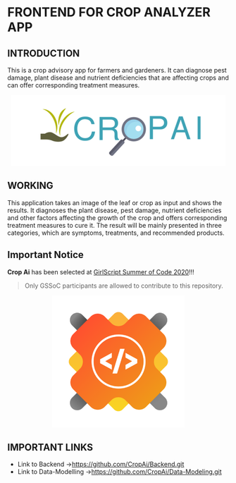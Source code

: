 # FRONTEND FOR CROP ANALYZER APP

## INTRODUCTION

This is a crop advisory app for farmers and gardeners. It can diagnose pest damage, plant disease and nutrient deficiencies that are affecting crops and can offer corresponding treatment measures.

<p align="center">
  <img width="488" height="161" src="./designs/logo-designs/cropAi-logo-croped.png">
</p>


## WORKING

This application takes an image of the leaf or crop as input and shows the results. It diagnoses the plant disease, pest damage, nutrient deficiencies and other factors affecting the growth of the crop and offers corresponding treatment measures to cure it. The result will be mainly presented in three categories, which are symptoms, treatments, and recommended products.


## Important Notice

**Crop Ai** has been selected at [GirlScript Summer of Code 2020](https://www.gssoc.tech/)!!!

>Only GSSoC participants are allowed to contribute to this repository.

<p align="center">
  <img width="300" height="300" src="./designs/logo-designs/gssoc-logo.png">
</p>


## IMPORTANT LINKS

* Link to Backend ->https://github.com/CropAi/Backend.git
* Link to Data-Modelling ->https://github.com/CropAi/Data-Modeling.git


